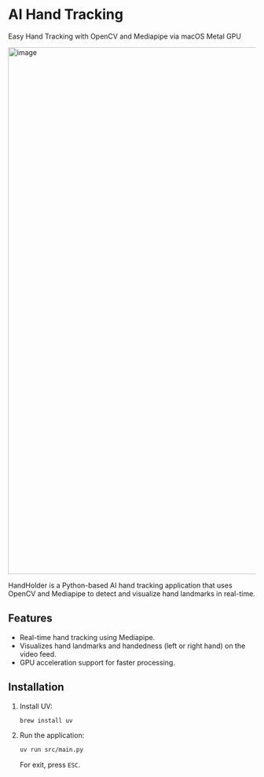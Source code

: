 # AI Hand Tracking

Easy Hand Tracking with OpenCV and Mediapipe via macOS Metal GPU

<img width="1072" alt="image" src="https://github.com/user-attachments/assets/72ca021e-d899-46fb-bfcc-659f322a5ccc" />

[//]: # ([![codecov]&#40;https://codecov.io/gh/faunris/ai-hand-tracking/graph/badge.svg?token=YIAPH2CQB5&#41;]&#40;https://codecov.io/gh/faunris/ai-hand-tracking&#41;)

[//]: # ([![CI]&#40;https://github.com/faunris/ai-hand-tracking/actions/workflows/main.yml/badge.svg&#41;]&#40;https://github.com/faunris/ai-hand-tracking/actions/workflows/main.yml&#41;)

HandHolder is a Python-based AI hand tracking application that uses OpenCV and Mediapipe to detect and visualize hand landmarks in real-time.

## Features

- Real-time hand tracking using Mediapipe.
- Visualizes hand landmarks and handedness (left or right hand) on the video feed.
- GPU acceleration support for faster processing.

## Installation

1. Install UV:
   ```bash
   brew install uv
   ```

2. Run the application:
   ```bash
   uv run src/main.py
   ```
   For exit, press `ESC`.
